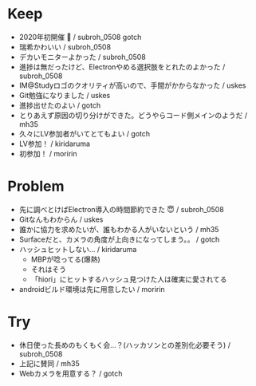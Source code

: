 # Keep

- 2020年初開催 :tada: / subroh_0508 gotch
- 瑞希かわいい / subroh_0508
- デカいモニターよかった / subroh_0508
- 進捗は無だったけど、Electronやめる選択肢をとれたのよかった / subroh_0508
- IM@Studyロゴのクオリティが高いので、手間がかからなかった / uskes
- Git勉強になりました / uskes
- 進捗出せたのよい / gotch
- とりあえず原因の切り分けができた。どうやらコード側メインのようだ / mh35
- 久々にLV参加者がいてとてもよい / gotch
- LV参加！ / kiridaruma
- 初参加！ / moririn

# Problem

-  先に調べとけばElectron導入の時間節約できた :innocent: / subroh_0508
-  Gitなんもわからん / uskes
-  誰かに協力を求めたいが、誰もわかる人がいないという / mh35
- Surfaceだと、カメラの角度が上向きになってしまう。。 / gotch
- ハッシュヒットしない… / kiridaruma
  - MBPが唸ってる(爆熱)
  - それはそう
  - 「hiori」にヒットするハッシュ見つけた人は確実に愛されてる
- androidビルド環境は先に用意したい / moririn

# Try

-  休日使った長めのもくもく会…？(ハッカソンとの差別化必要そう) / subroh_0508
  -  上記に賛同 / mh35
- Webカメラを用意する？ / gotch
